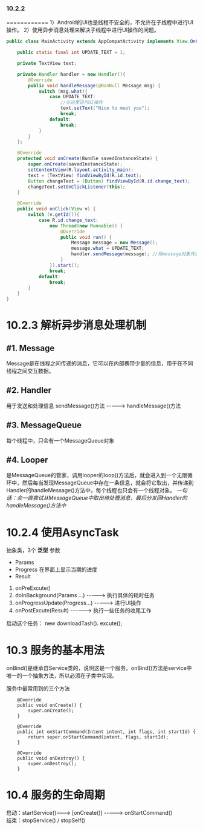 ### 10.2.2
============
1）Android的UI也是线程不安全的，不允许在子线程中进行UI操作。
2）使用异步消息处理来解决子线程中进行UI操作的问题。

``` java
public class MainActivity extends AppCompatActivity implements View.OnClickListener{

    public static final int UPDATE_TEXT = 1;

    private TextView text;

    private Handler handler = new Handler(){
        @Override
        public void handleMessage(@NonNull Message msg) {
            switch (msg.what){
                case UPDATE_TEXT:
                    //在这里进行UI操作
                    text.setText("Nice to meet you");
                    break;
                default:
                    break;
            }
        }
    };

    @Override
    protected void onCreate(Bundle savedInstanceState) {
        super.onCreate(savedInstanceState);
        setContentView(R.layout.activity_main);
        text = (TextView) findViewById(R.id.text);
        Button changeText = (Button) findViewById(R.id.change_text);
        changeText.setOnClickListener(this);
    }

    @Override
    public void onClick(View v) {
        switch (v.getId()){
            case R.id.change_text:
                new Thread(new Runnable() {
                    @Override
                    public void run() {
                        Message message = new Message();
                        message.what = UPDATE_TEXT;
                        handler.sendMessage(message); //将message对象传送过去
                    }
                }).start();
                break;
            default:
                break;
        }
    }
}
```

10.2.3  解析异步消息处理机制
=================
#1. Message
-----------
Message是在线程之间传递的消息，它可以在内部携带少量的信息，用于在不同线程之间交互数据。

#2. Handler
-----------
用于发送和处理信息 sendMessage()方法  ----->  handleMessage()方法

#3. MessageQueue
-----------
每个线程中，只会有一个MessageQueue对象

#4. Looper
-----------
是MessageQueue的管家，调用looper的loop()方法后，就会进入到一个无限循环中，然后每当发现MessageQueue中存在一条信息，就会将它取出，并传递到Handler的handleMessage()方法中，每个线程也只会有一个线程对象。
*一句话：会一直尝试从MessageQueue中取出待处理消息，最后分发回Handler的handleMessage()方法中*

10.2.4 使用AsyncTask
==========
抽象类，3个 **泛型** 参数
* Params
* Progress  在界面上显示当期的进度
* Result

1. onPreExcute()
2. doInBackground(Params ...)  ----->  执行具体的耗时任务
3. onProgressUpdate(Progress...)  ----->  进行UI操作
4. onPostExcute(Result)   ------>  执行一些任务的收尾工作

启动这个任务：
new downloadTash(). excute();


10.3 服务的基本用法
=====================

onBind()是继承自Service类的，说明这是一个服务。onBind()方法是service中唯一的一个抽象方法，所以必须在子类中实现。

服务中最常用到的三个方法
```
    @Override
    public void onCreate() {
        super.onCreate();
    }

    @Override
    public int onStartCommand(Intent intent, int flags, int startId) {
        return super.onStartCommand(intent, flags, startId);
    }

    @Override
    public void onDestroy() {
        super.onDestroy();
    }
```

10.4 服务的生命周期
==================
启动：startService()---> [onCreate()]  -----> onStartCommand()  
结束：stopService() / stopSelf()





















